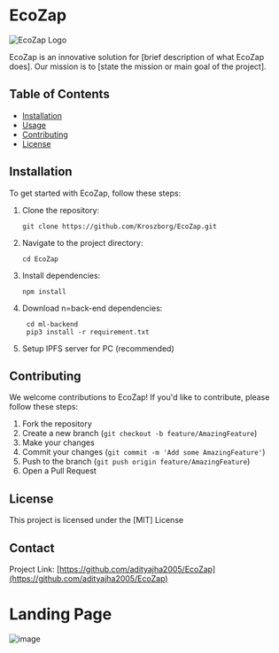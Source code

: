# EcoZap

![EcoZap Logo](/path/to/logo.png)

EcoZap is an innovative solution for [brief description of what EcoZap does]. Our mission is to [state the mission or main goal of the project].

## Table of Contents

- [Installation](#installation)
- [Usage](#usage)
- [Contributing](#contributing)
- [License](#license)

## Installation

To get started with EcoZap, follow these steps:

1. Clone the repository:

   ```
   git clone https://github.com/Kroszborg/EcoZap.git
   ```

2. Navigate to the project directory:

   ```
   cd EcoZap
   ```

3. Install dependencies:

   ```
   npm install
   ```

4. Download n=back-end dependencies:

   ```
    cd ml-backend
    pip3 install -r requirement.txt
   ```

5. Setup IPFS server for PC (recommended)

## Contributing

We welcome contributions to EcoZap! If you'd like to contribute, please follow these steps:

1. Fork the repository
2. Create a new branch (`git checkout -b feature/AmazingFeature`)
3. Make your changes
4. Commit your changes (`git commit -m 'Add some AmazingFeature'`)
5. Push to the branch (`git push origin feature/AmazingFeature`)
6. Open a Pull Request


## License

This project is licensed under the [MIT] License

## Contact

Project Link: [https://github.com/adityajha2005/EcoZap](https://github.com/adityajha2005/EcoZap)

# Landing Page

![image](https://github.com/user-attachments/assets/3230e31a-f264-492e-84c9-4a0cc952e1df)


